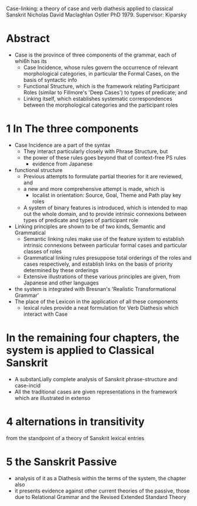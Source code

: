 Case-linking: a theory of case and verb diathesis applied to classical Sanskrit
Nicholas David Maclaghlan Ostler
PhD 1979. Supervisor: Kiparsky

# Abstract

* Case is the province of three components of the grammar, each of whi6h has its
  * Case Incidence, whose rules govern the occurrence of relevant morphological
    categories, in particular the Formal Cases, on the basis of syntactic info
  * Functional Structure, which is the framework relating Participant Roles
    (similar to Fillmore's 'Deep Cases') to types of predicate; and
  * Linking itself, which establishes systematic correspondences between the
    morphological categories and the participant roles

# 1 In The three components

* Case Incidence are a part of the syntax
  * They interact particularly closely with Phrase Structure, but
  * the power of these rules goes beyond that of context-free PS rules
    * evidence from Japanese
* functional structure
  * Previous attempts to formulate partial theories for it are reviewed, and
  * a new and more comprehensive attempt is made, which is
    * localist in orientation: Source, Goal, Theme and Path play key roles
  * A system of binary features is introduced, which is intended to map out the
    whole domain, and to provide intrinsic connexions between types of predicate
    and types of participant role
* Linking principles are shown to be of two kinds, Semantic and Grammatical
  * Semantic linking rules make use of the feature system to establish intrinsic
    connexions between particular formal cases and particular classes of roles
  * Grammatical linking rules presuppose total orderings of the roles and cases
    respectively, and establish links on the basis of priority determined by
    these orderings
  * Extensive illustrations of these various principles are given, from Japanese
    and other languages
* the system is integrated with Bresnan's 'Realistic Transformational Grammar'
* The place of the Lexicon in the application of all these components
  * lexical rules provide a neat formulation for Verb Diathesis which interact
    with Case

# In the remaining four chapters, the system is applied to Classical Sanskrit

* A substanLially complete analysis of Sanskrit phrase-structure and case-incid
* All the traditional cases are given representations in the framework which are
  illustrated in extenso

# 4 alternations in transitivity
  from the standpoint of a theory of Sanskrit lexical entries

# 5 the Sanskrit Passive

* analysis of it as a Diathesis within the terms of the system, the chapter also
* it presents evidence against other current theories of the passive,
  those due to Relational Grammar and the Revised Extended Standard Theory
